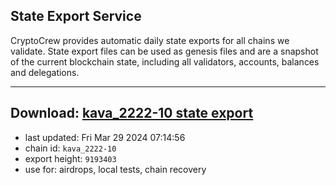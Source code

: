 ## State Export Service
CryptoCrew provides automatic daily state exports for all chains we validate. State export files can be used as genesis files and are a snapshot of the current blockchain state, including all validators, accounts, balances and delegations.

---
**Download: [kava_2222-10 state export](https://dl-eu2.ccvalidators.com/SERVICE/kava/kava_2222-10_export_9193403.json)**
---

- last updated: Fri Mar 29 2024 07:14:56
- chain id: `kava_2222-10`
- export height: `9193403`
- use for: airdrops, local tests, chain recovery
